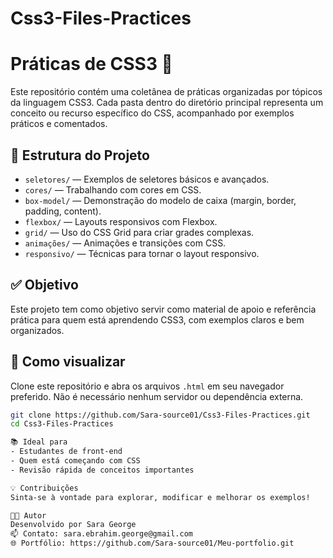 # Css3-Files-Practices
# Práticas de CSS3 🎨

Este repositório contém uma coletânea de práticas organizadas por tópicos da linguagem CSS3. Cada pasta dentro do diretório principal representa um conceito ou recurso específico do CSS, acompanhado por exemplos práticos e comentados.

## 📁 Estrutura do Projeto

- `seletores/` — Exemplos de seletores básicos e avançados.
- `cores/` — Trabalhando com cores em CSS.
- `box-model/` — Demonstração do modelo de caixa (margin, border, padding, content).
- `flexbox/` — Layouts responsivos com Flexbox.
- `grid/` — Uso do CSS Grid para criar grades complexas.
- `animações/` — Animações e transições com CSS.
- `responsivo/` — Técnicas para tornar o layout responsivo.

## ✅ Objetivo

Este projeto tem como objetivo servir como material de apoio e referência prática para quem está aprendendo CSS3, com exemplos claros e bem organizados.

## 🚀 Como visualizar

Clone este repositório e abra os arquivos `.html` em seu navegador preferido. Não é necessário nenhum servidor ou dependência externa.

```bash
git clone https://github.com/Sara-source01/Css3-Files-Practices.git
cd Css3-Files-Practices

📚 Ideal para  
- Estudantes de front-end  
- Quem está começando com CSS  
- Revisão rápida de conceitos importantes

💡 Contribuições
Sinta-se à vontade para explorar, modificar e melhorar os exemplos!

🧑‍💻 Autor
Desenvolvido por Sara George
📫 Contato: sara.ebrahim.george@gmail.com
🌐 Portfólio: https://github.com/Sara-source01/Meu-portfolio.git






